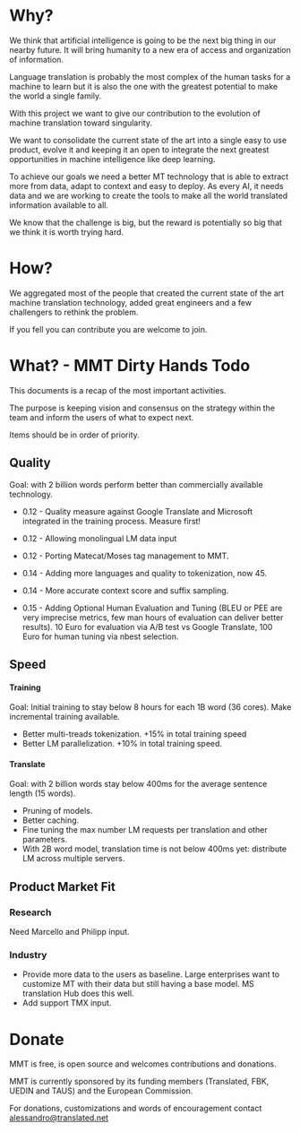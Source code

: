 # Why?

We think that artificial intelligence is going to be the next big thing in our nearby future. It will bring humanity to a new era of access and organization of information.

Language translation is probably the most complex of the human tasks for a machine to learn but it is also the one with the greatest potential to make the world a single family.

With this project we want to give our contribution to the evolution of machine translation toward singularity. 

We want to consolidate the current state of the art into a single easy to use product, evolve it and keeping it an open to integrate the next greatest opportunities in machine intelligence like deep learning.

To achieve our goals we need a better MT technology that is able to extract more from data, adapt to context and easy to deploy. As every AI, it needs data and we are working to create the tools to make all the world translated information available to all. 

We know that the challenge is big, but the reward is potentially so big that we think it is worth trying hard. 

# How?

We aggregated most of the people that created the current state of the art machine translation technology, added great engineers and a few challengers to rethink the problem.

If you fell you can contribute you are welcome to join.

# What? - MMT Dirty Hands Todo

This documents is a recap of the most important activities.

The purpose is keeping vision and consensus on the strategy within the team and inform the users of what to expect next.

Items should be in order of priority.

## Quality

Goal: with 2 billion words perform better than commercially available technology.

- 0.12 - Quality measure against Google Translate and Microsoft integrated in the training process. Measure first!
- 0.12 - Allowing monolingual LM data input
- 0.12 - Porting Matecat/Moses tag management to MMT.

- 0.14 - Adding more languages and quality to tokenization, now 45.
- 0.14 - More accurate context score and suffix sampling.  

- 0.15 - Adding Optional Human Evaluation and Tuning (BLEU or PEE are very imprecise metrics, few man hours of evaluation can deliver better results). 10 Euro for evaluation via A/B test vs Google Translate, 100 Euro for human tuning via nbest selection.

## Speed

#### Training

Goal: Initial training to stay below 8 hours for each 1B word (36 cores). Make incremental training available.

- Better multi-treads tokenization. +15% in total training speed
- Better LM parallelization. +10% in total training speed.

#### Translate

Goal: with 2 billion words stay below 400ms for the average sentence length (15 words).

- Pruning of models. 
- Better caching.
- Fine tuning the max number LM requests per translation and other parameters.
- With 2B word model, translation time is not below 400ms yet: distribute LM across multiple servers.

## Product Market Fit

### Research

Need Marcello and Philipp input.

### Industry

- Provide more data to the users as baseline. Large enterprises want to customize MT with their data but still having a base model. MS translation Hub does this well. 
- Add support TMX input.

# Donate

MMT is free, is open source and welcomes contributions and donations.

MMT is currently sponsored by its funding members (Translated, FBK, UEDIN and TAUS) and the European Commission. 

For donations, customizations and words of encouragement contact alessandro@translated.net
